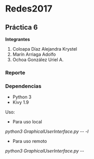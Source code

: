 # Redes2017

## Práctica 6

**Integrantes**

1. Coloapa Díaz Alejandra Krystel
2. Marín Arriaga Adolfo
3. Ochoa González Uriel A.

### Reporte



### Dependencias
* Python 3
* Kivy 1.9

Uso:

* Para uso local

*python3 GraphicalUserInterface.py -- -l*

* Para uso remoto

*python3 GraphicalUserInterface.py --*
